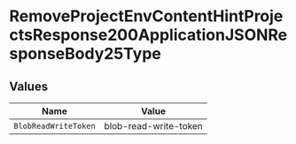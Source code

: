 # RemoveProjectEnvContentHintProjectsResponse200ApplicationJSONResponseBody25Type


## Values

| Name                  | Value                 |
| --------------------- | --------------------- |
| `BlobReadWriteToken`  | blob-read-write-token |